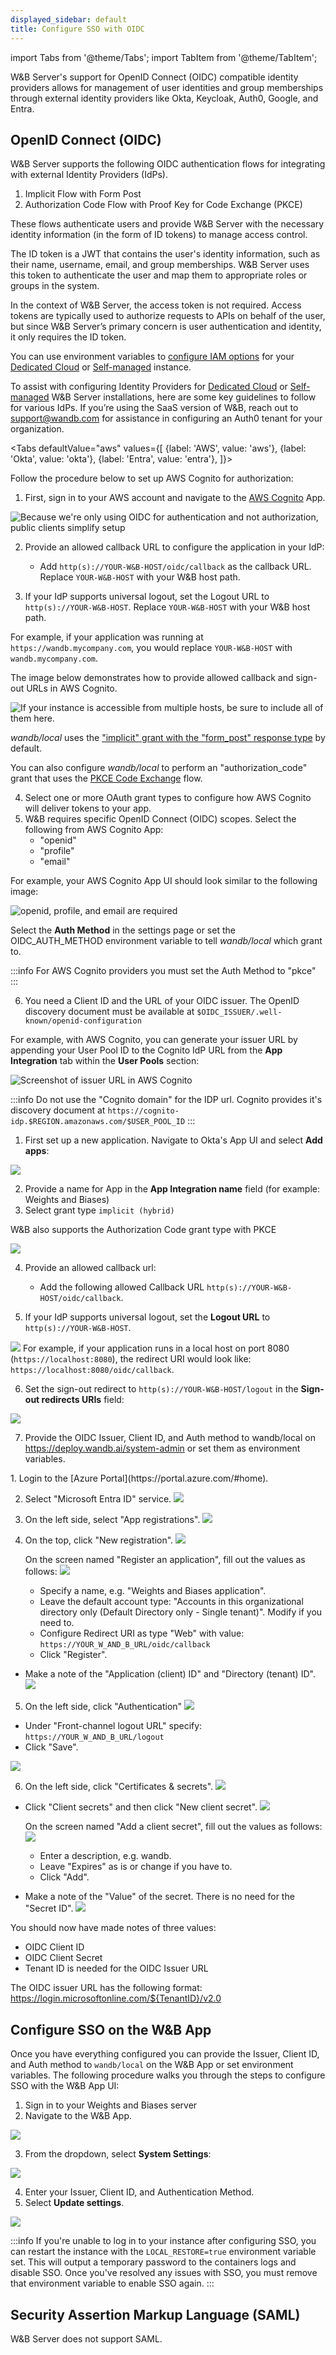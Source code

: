 ```yaml
---
displayed_sidebar: default
title: Configure SSO with OIDC
---
```

import Tabs from '@theme/Tabs';
import TabItem from '@theme/TabItem';

W&B Server's support for OpenID Connect (OIDC) compatible identity providers allows for management of user identities and group memberships through external identity providers like Okta, Keycloak, Auth0, Google, and Entra.

## OpenID Connect (OIDC)

W&B Server supports the following OIDC authentication flows for integrating with external Identity Providers (IdPs).
1. Implicit Flow with Form Post 
2. Authorization Code Flow with Proof Key for Code Exchange (PKCE)

These flows authenticate users and provide W&B Server with the necessary identity information (in the form of ID tokens) to manage access control.

The ID token is a JWT that contains the user's identity information, such as their name, username, email, and group memberships. W&B Server uses this token to authenticate the user and map them to appropriate roles or groups in the system.

In the context of W&B Server, the access token is not required. Access tokens are typically used to authorize requests to APIs on behalf of the user, but since W&B Server’s primary concern is user authentication and identity, it only requires the ID token.

You can use environment variables to [configure IAM options](advanced_env_vars.md) for your [Dedicated Cloud](../hosting-options/dedicated_cloud.md) or [Self-managed](../hosting-options/self-managed.md) instance.

To assist with configuring Identity Providers for [Dedicated Cloud](../hosting-options/dedicated_cloud.md) or [Self-managed](../hosting-options/self-managed.md) W&B Server installations, here are some key guidelines to follow for various IdPs. If you’re using the SaaS version of W&B, reach out to [support@wandb.com](mailto:support@wandb.com) for assistance in configuring an Auth0 tenant for your organization.

<Tabs
  defaultValue="aws"
  values={[
    {label: 'AWS', value: 'aws'},
    {label: 'Okta', value: 'okta'},
     {label: 'Entra', value: 'entra'},
  ]}>
  <TabItem value="aws">

Follow the procedure below to set up AWS Cognito for authorization: 

1. First, sign in to your AWS account and navigate to the [AWS Cognito](https://aws.amazon.com/cognito/) App.

![Because we're only using OIDC for authentication and not authorization, public clients simplify setup](/images/hosting/setup_aws_cognito.png)



2. Provide an allowed callback URL to configure the application in your IdP:
     * Add `http(s)://YOUR-W&B-HOST/oidc/callback` as the callback URL. Replace `YOUR-W&B-HOST` with your W&B host path.

3. If your IdP supports universal logout, set the Logout URL to `http(s)://YOUR-W&B-HOST`. Replace `YOUR-W&B-HOST` with your W&B host path.

For example, if your application was running at `https://wandb.mycompany.com`, you would replace `YOUR-W&B-HOST` with `wandb.mycompany.com`.

The image below demonstrates how to provide allowed callback and sign-out URLs in AWS Cognito.

![If your instance is accessible from multiple hosts, be sure to include all of them here.](/images/hosting/setup_aws_cognito_ui_settings.png)


_wandb/local_ uses the ["implicit" grant with the "form_post" response type](https://auth0.com/docs/get-started/authentication-and-authorization-flow/implicit-flow-with-form-post) by default. 

You can also configure _wandb/local_ to perform an "authorization_code" grant that uses the [PKCE Code Exchange](https://www.oauth.com/oauth2-servers/pkce/) flow. 

4. Select one or more OAuth grant types to configure how AWS Cognito will deliver tokens to your app.
5. W&B requires specific OpenID Connect (OIDC) scopes. Select the following from AWS Cognito App:
    * "openid" 
    * "profile"
    * "email"

For example, your AWS Cognito App UI should look similar to the following image:

![openid, profile, and email are required](/images/hosting/setup_aws_required_fields.png)

Select the **Auth Method** in the settings page or set the OIDC_AUTH_METHOD environment variable to tell _wandb/local_ which grant to.

:::info
For AWS Cognito providers you must set the Auth Method to "pkce"
:::

6. You need a Client ID and the URL of your OIDC issuer. The OpenID discovery document must be available at `$OIDC_ISSUER/.well-known/openid-configuration` 

For example, with AWS Cognito, you can generate your issuer URL by appending your User Pool ID to the Cognito IdP URL from the **App Integration** tab within the **User Pools** section:

![Screenshot of issuer URL in AWS Cognito](/images/hosting/setup_aws_cognito_issuer_url.png)

:::info
Do not use the "Cognito domain" for the IDP url. Cognito provides it's discovery document at `https://cognito-idp.$REGION.amazonaws.com/$USER_POOL_ID`
:::


<!-- 7. Lastly, provide the OIDC Issuer, Client ID, and Auth method to _wandb/local_ on `https://deploy.wandb.ai/system-admin` or set them as environment variables.

The following image demonstrates how to: enable SSO, provide the OIDC Issuer, Client ID, and the authentication method in the W&B App UI (`https://deploy.wandb.ai/system-admin`): -->

<!-- Once you have everything configured you can provide the Issuer, Client ID, and Auth method to `wandb/local` via `/system-admin` or the environment variables and SSO will be configured.

1. Sign in to your Weights and Biases server 
2. Navigate to the W&B App. 

![](/images/hosting/system_settings.png)

3. From the dropdown, select **System Settings**:

![](/images/hosting/system_settings_select_settings.png)

4. Enter your Issuer, Client ID, and Authentication Method. 
5. Select **Update settings**.

![](/images/hosting/system_settings_select_update.png)

![](/images/hosting/enable_sso.png) -->

  </TabItem>
  <TabItem value="okta">


1. First set up a new application.  Navigate to Okta's App UI and select **Add apps**:

![](/images/hosting/okta.png)

2. Provide a name for App in the **App Integration name** field (for example: Weights and Biases)
3. Select grant type `implicit (hybrid)`

W&B also supports the Authorization Code grant type with PKCE

![](/images/hosting/pkce.png)

4. Provide an allowed callback url:
    * Add the following allowed Callback URL `http(s)://YOUR-W&B-HOST/oidc/callback`.

5. If your IdP supports universal logout, set the **Logout URL** to `http(s)://YOUR-W&B-HOST`.

![](/images/hosting/redirect_uri.png)
For example, if your application runs in a local host on port 8080 (`https://localhost:8080`),
the redirect URI would look like: `https://localhost:8080/oidc/callback`.

6. Set the sign-out redirect to `http(s)://YOUR-W&B-HOST/logout` in the **Sign-out redirects URIs** field: 

![](/images/hosting/signout_redirect.png)

7. Provide the OIDC Issuer, Client ID, and Auth method to wandb/local on https://deploy.wandb.ai/system-admin or set them as environment variables.

  </TabItem>

<TabItem value="entra">
1. Login to the [Azure Portal](https://portal.azure.com/#home).

2. Select "Microsoft Entra ID" service.
![](/images/hosting/entra_select_entra_service.png)

3. On the left side, select "App registrations".
![](/images/hosting/entra_app_registrations.png)

4. On the top, click "New registration".
![](/images/hosting/entra_new_app_registration.png)

    On the screen named "Register an application", fill out the values as follows:
![](/images/hosting/entra_register_an_application.png)

    - Specify a name, e.g. "Weights and Biases application".
    - Leave the default account type: "Accounts in this organizational directory only (Default Directory only - Single tenant)". Modify if you need to.
    - Configure Redirect URI as type "Web" with value: `https://YOUR_W_AND_B_URL/oidc/callback`
    - Click "Register".

- Make a note of the "Application (client) ID" and "Directory (tenant) ID". 
![](/images/hosting/entra_app_overview_make_note.png)


5. On the left side, click "Authentication"
![](/images/hosting/entra_select_authentication.png)

- Under "Front-channel logout URL" specify: `https://YOUR_W_AND_B_URL/logout`
- Click "Save".

![](/images/hosting/entra_logout_url.png)


6. On the left side, click "Certificates & secrets".
![](/images/hosting/entra_select_certificates_secrets.png)

- Click "Client secrets" and then click "New client secret".
![](/images/hosting/entra_new_secret.png)

    On the screen named "Add a client secret", fill out the values as follows:
![](/images/hosting/entra_add_new_client_secret.png)

  - Enter a description, e.g. wandb.
  - Leave "Expires" as is or change if you have to.
  - Click "Add".


- Make a note of the "Value" of the secret. There is no need for the "Secret ID".
![](/images/hosting/entra_make_note_of_secret_value.png)

You should now have made notes of three values:
- OIDC Client ID
- OIDC Client Secret
- Tenant ID is needed for the OIDC Issuer URL

The OIDC issuer URL has the following format: https://login.microsoftonline.com/${TenantID}/v2.0

</TabItem>

</Tabs>

## Configure SSO on the W&B App

Once you have everything configured you can provide the Issuer, Client ID, and Auth method to `wandb/local` on the W&B App or set environment variables. The following procedure walks you through the steps to configure SSO with the W&B App UI:

1. Sign in to your Weights and Biases server 
2. Navigate to the W&B App. 

![](/images/hosting/system_settings.png)

3. From the dropdown, select **System Settings**:

![](/images/hosting/system_settings_select_settings.png)

4. Enter your Issuer, Client ID, and Authentication Method. 
5. Select **Update settings**.

![](/images/hosting/system_settings_select_update.png)

:::info
If you're unable to log in to your instance after configuring SSO, you can restart the instance with the `LOCAL_RESTORE=true` environment variable set. This will output a temporary password to the containers logs and disable SSO. Once you've resolved any issues with SSO, you must remove that environment variable to enable SSO again.
:::

## Security Assertion Markup Language (SAML)
W&B Server does not support SAML.

